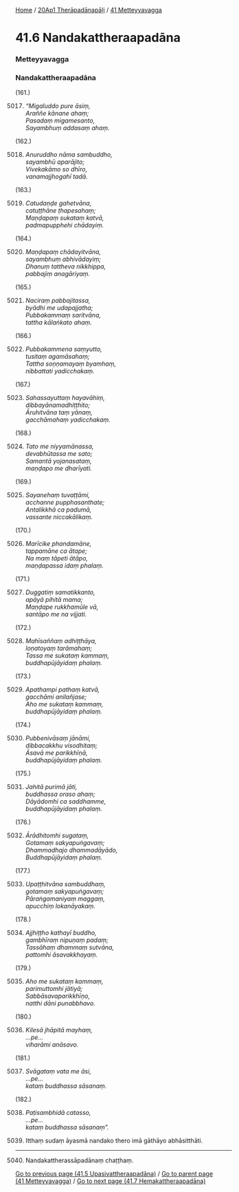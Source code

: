 
[Home](/) / [20Ap1 Therāpadānapāḷi](/tipitaka/20Ap1.md) / [41 Metteyyavagga](/tipitaka/20Ap1/41.md)

# 41.6 Nandakattheraapadāna

### Metteyyavagga

### Nandakattheraapadāna

(161.)

5017. _“Migaluddo pure āsiṃ,_  
_Araññe kānane ahaṃ;_  
_Pasadaṃ migamesanto,_  
_Sayambhuṃ addasaṃ ahaṃ._  


(162.)

5018. _Anuruddho nāma sambuddho,_  
_sayambhū aparājito;_  
_Vivekakāmo so dhīro,_  
_vanamajjhogahī tadā._  


(163.)

5019. _Catudaṇḍe gahetvāna,_  
_catuṭṭhāne ṭhapesahaṃ;_  
_Maṇḍapaṃ sukataṃ katvā,_  
_padmapupphehi chādayiṃ._  


(164.)

5020. _Maṇḍapaṃ chādayitvāna,_  
_sayambhuṃ abhivādayiṃ;_  
_Dhanuṃ tattheva nikkhippa,_  
_pabbajiṃ anagāriyaṃ._  


(165.)

5021. _Naciraṃ pabbajitassa,_  
_byādhi me udapajjatha;_  
_Pubbakammaṃ saritvāna,_  
_tattha kālaṅkato ahaṃ._  


(166.)

5022. _Pubbakammena saṃyutto,_  
_tusitaṃ agamāsahaṃ;_  
_Tattha soṇṇamayaṃ byamhaṃ,_  
_nibbattati yadicchakaṃ._  


(167.)

5023. _Sahassayuttaṃ hayavāhiṃ,_  
_dibbayānamadhiṭṭhito;_  
_Āruhitvāna taṃ yānaṃ,_  
_gacchāmahaṃ yadicchakaṃ._  


(168.)

5024. _Tato me niyyamānassa,_  
_devabhūtassa me sato;_  
_Samantā yojanasataṃ,_  
_maṇḍapo me dharīyati._  


(169.)

5025. _Sayanehaṃ tuvaṭṭāmi,_  
_acchanne pupphasanthate;_  
_Antalikkhā ca padumā,_  
_vassante niccakālikaṃ._  


(170.)

5026. _Marīcike phandamāne,_  
_tappamāne ca ātape;_  
_Na maṃ tāpeti ātāpo,_  
_maṇḍapassa idaṃ phalaṃ._  


(171.)

5027. _Duggatiṃ samatikkanto,_  
_apāyā pihitā mama;_  
_Maṇḍape rukkhamūle vā,_  
_santāpo me na vijjati._  


(172.)

5028. _Mahīsaññaṃ adhiṭṭhāya,_  
_loṇatoyaṃ tarāmahaṃ;_  
_Tassa me sukataṃ kammaṃ,_  
_buddhapūjāyidaṃ phalaṃ._  


(173.)

5029. _Apathampi pathaṃ katvā,_  
_gacchāmi anilañjase;_  
_Aho me sukataṃ kammaṃ,_  
_buddhapūjāyidaṃ phalaṃ._  


(174.)

5030. _Pubbenivāsaṃ jānāmi,_  
_dibbacakkhu visodhitaṃ;_  
_Āsavā me parikkhīṇā,_  
_buddhapūjāyidaṃ phalaṃ._  


(175.)

5031. _Jahitā purimā jāti,_  
_buddhassa oraso ahaṃ;_  
_Dāyādomhi ca saddhamme,_  
_buddhapūjāyidaṃ phalaṃ._  


(176.)

5032. _Ārādhitomhi sugataṃ,_  
_Gotamaṃ sakyapuṅgavaṃ;_  
_Dhammadhajo dhammadāyādo,_  
_Buddhapūjāyidaṃ phalaṃ._  


(177.)

5033. _Upaṭṭhitvāna sambuddhaṃ,_  
_gotamaṃ sakyapuṅgavaṃ;_  
_Pāraṅgamaniyaṃ maggaṃ,_  
_apucchiṃ lokanāyakaṃ._  


(178.)

5034. _Ajjhiṭṭho kathayī buddho,_  
_gambhīraṃ nipuṇaṃ padaṃ;_  
_Tassāhaṃ dhammaṃ sutvāna,_  
_pattomhi āsavakkhayaṃ._  


(179.)

5035. _Aho me sukataṃ kammaṃ,_  
_parimuttomhi jātiyā;_  
_Sabbāsavaparikkhīṇo,_  
_natthi dāni punabbhavo._  


(180.)

5036. _Kilesā jhāpitā mayhaṃ,_  
_…pe…_  
_viharāmi anāsavo._  


(181.)

5037. _Svāgataṃ vata me āsi,_  
_…pe…_  
_kataṃ buddhassa sāsanaṃ._  


(182.)

5038. _Paṭisambhidā catasso,_  
_…pe…_  
_kataṃ buddhassa sāsanaṃ”._  


5039. Itthaṃ sudaṃ āyasmā nandako thero imā gāthāyo abhāsitthāti.

---

5040. Nandakattherassāpadānaṃ chaṭṭhaṃ.



[Go to previous page (41.5 Upasivattheraapadāna)](/tipitaka/20Ap1/41/41.5.md) / [Go to parent page (41 Metteyyavagga)](/tipitaka/20Ap1/41.md) / [Go to next page (41.7 Hemakattheraapadāna)](/tipitaka/20Ap1/41/41.7.md)


